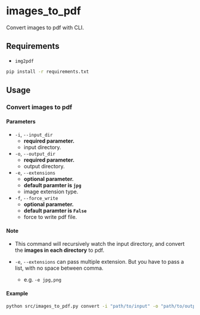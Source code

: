 # images_to_pdf

Convert images to pdf with CLI.

## Requirements

- `img2pdf`

```sh
pip install -r requirements.txt
```

## Usage

### Convert images to pdf

#### Parameters

- `-i`, `--input_dir`
  - **required parameter.**
  - input directory.
- `-o`, `--output_dir`
  - **required parameter.**
  - output directory.
- `-e`, `--extensions`
  - **optional parameter.**
  - **default paramter is `jpg`**
  - image extension type.
- `-f`, `--force_write`
  - **optional parameter.**
  - **default paramter is `False`**
  - force to write pdf file.

#### Note

- This command will recursively watch the input directory, and convert the **images in each directory** to pdf.

- `-e`, `--extensions` can pass multiple extension. But you have to pass a list, with no space between comma.

  - e.g. `-e jpg,png`

#### Example

```sh
python src/images_to_pdf.py convert -i "path/to/input" -o "path/to/output" -e jpg,png -f
```
